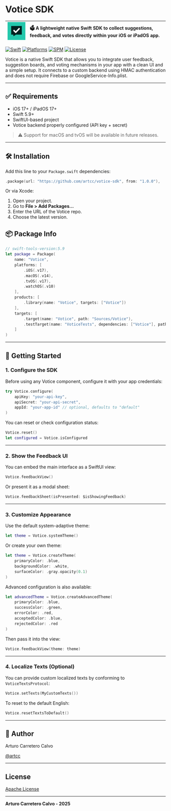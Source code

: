 # Votice SDK

| <img src="assets/light_icon.png" alt="Votice Icon" width="120" /> | 🗳️ A lightweight native Swift SDK to collect suggestions, feedback, and votes directly within your iOS or iPadOS app. |
|:---:|:---|

[![Swift](https://img.shields.io/badge/Swift-5.9-orange.svg)](https://swift.org/)
[![Platforms](https://img.shields.io/badge/Platforms-iOS%2017%2B%20%7C%20iPadOS%2017%2B-lightgrey)](#)
[![SPM](https://img.shields.io/badge/SPM-compatible-brightgreen)](https://swift.org/package-manager/)
[![License](https://img.shields.io/badge/License-Apache%202.0-blue.svg)](LICENSE)

Votice is a native Swift SDK that allows you to integrate user feedback, suggestion boards, and voting mechanisms in your app with a clean UI and a simple setup. It connects to a custom backend using HMAC authentication and does not require Firebase or GoogleService-Info.plist.

---

## ✅ Requirements

- iOS 17+ / iPadOS 17+
- Swift 5.9+
- SwiftUI-based project
- Votice backend properly configured (API key + secret)

> ⚠️ Support for macOS and tvOS will be available in future releases.

---

## 🛠 Installation

Add this line to your `Package.swift` dependencies:

```swift
.package(url: "https://github.com/artcc/votice-sdk", from: "1.0.0"),
```

Or via Xcode:

1. Open your project.
2. Go to **File > Add Packages...**
3. Enter the URL of the Votice repo.
4. Choose the latest version.

## 📦 Package Info

```swift
// swift-tools-version:5.9
let package = Package(
    name: "Votice",
    platforms: [
        .iOS(.v17),
        .macOS(.v14),
        .tvOS(.v17),
        .watchOS(.v10)
    ],
    products: [
        .library(name: "Votice", targets: ["Votice"])
    ],
    targets: [
        .target(name: "Votice", path: "Sources/Votice"),
        .testTarget(name: "VoticeTests", dependencies: ["Votice"], path: "Tests/VoticeTests")
    ]
)
```

---

## 🚀 Getting Started

### 1. Configure the SDK

Before using any Votice component, configure it with your app credentials:

```swift
try Votice.configure(
    apiKey: "your-api-key",
    apiSecret: "your-api-secret",
    appId: "your-app-id" // optional, defaults to "default"
)
```

You can reset or check configuration status:

```swift
Votice.reset()
let configured = Votice.isConfigured
```

---

### 2. Show the Feedback UI

You can embed the main interface as a SwiftUI view:

```swift
Votice.feedbackView()
```

Or present it as a modal sheet:

```swift
Votice.feedbackSheet(isPresented: $isShowingFeedback)
```

---

### 3. Customize Appearance

Use the default system-adaptive theme:

```swift
let theme = Votice.systemTheme()
```

Or create your own theme:

```swift
let theme = Votice.createTheme(
    primaryColor: .blue,
    backgroundColor: .white,
    surfaceColor: .gray.opacity(0.1)
)
```

Advanced configuration is also available:

```swift
let advancedTheme = Votice.createAdvancedTheme(
    primaryColor: .blue,
    successColor: .green,
    errorColor: .red,
    acceptedColor: .blue,
    rejectedColor: .red
)
```

Then pass it into the view:

```swift
Votice.feedbackView(theme: theme)
```

---

### 4. Localize Texts (Optional)

You can provide custom localized texts by conforming to `VoticeTextsProtocol`:

```swift
Votice.setTexts(MyCustomTexts())
```

To reset to the default English:

```swift
Votice.resetTextsToDefault()
```

---

## 👤 Author

Arturo Carretero Calvo

[@artcc](https://github.com/artcc)

---

## License

[Apache License](LICENSE)

---

**Arturo Carretero Calvo - 2025**
